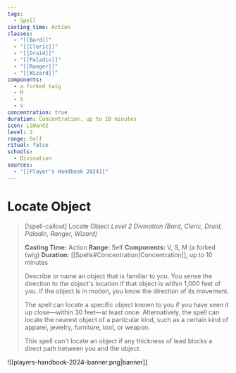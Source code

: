 ```yaml
---
tags:
  - Spell
casting_time: Action
classes:
  - "[[Bard]]"
  - "[[Cleric]]"
  - "[[Druid]]"
  - "[[Paladin]]"
  - "[[Ranger]]"
  - "[[Wizard]]"
components:
  - a forked twig
  - M
  - S
  - V
concentration: true
duration: Concentration, up to 10 minutes
icon: LiWand2
level: 2
range: Self
ritual: false
schools:
  - Divination
sources:
  - "[[Player's Handbook 2024]]"
---
```


# Locate Object

>[!spell-callout] Locate Object
>_Level 2 Divination (Bard, Cleric, Druid, Paladin, Ranger, Wizard)_
>
>**Casting Time:** Action
>**Range:** Self
>**Components:** V, S, M (a forked twig)
>**Duration:** [[Spells#Concentration\|Concentration]], up to 10 minutes
>
>Describe or name an object that is familiar to you. You sense the direction to the object's location if that object is within 1,000 feet of you. If the object is in motion, you know the direction of its movement.
>
>The spell can locate a specific object known to you if you have seen it up close—within 30 feet—at least once. Alternatively, the spell can locate the nearest object of a particular kind, such as a certain kind of apparel, jewelry, furniture, tool, or weapon.
>
>This spell can't locate an object if any thickness of lead blocks a direct path between you and the object.


![[players-handbook-2024-banner.png|banner]]
